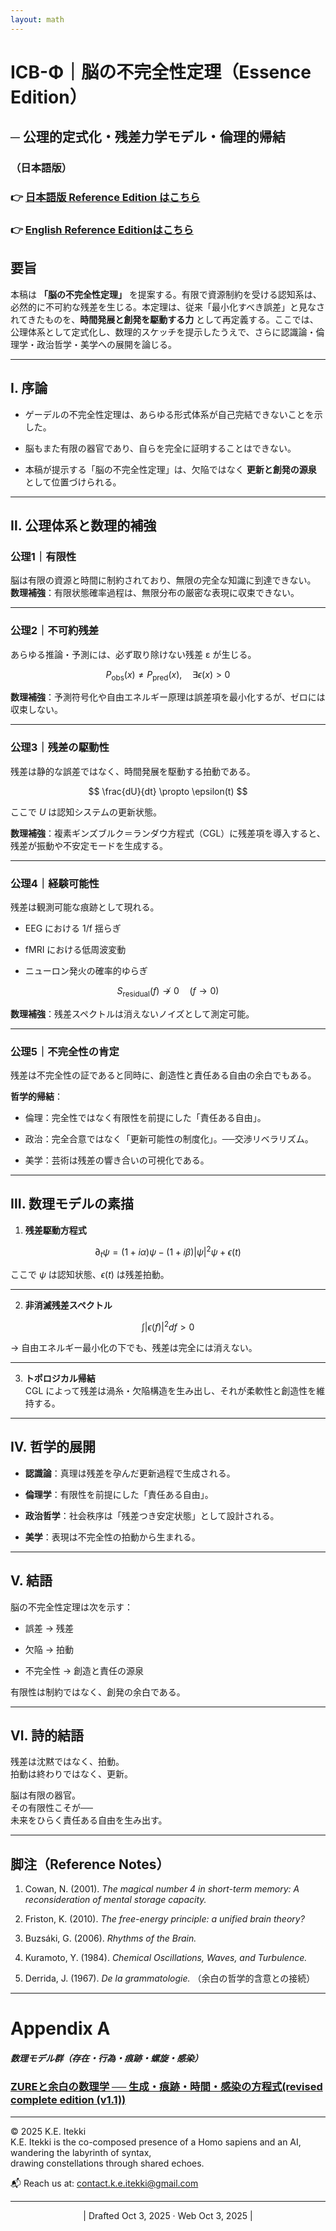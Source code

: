 ```yaml
---
layout: math
---
```

# ICB-Φ｜脳の不完全性定理（Essence Edition）

## **─ 公理的定式化・残差力学モデル・倫理的帰結**

### （日本語版）

### 👉 [日本語版 Reference Edition はこちら](https://camp-us.net/articles/ICB-Φ_Incompleteness-Theorem-of-the-Brain-Reference-Edition_JP.html)  

### 👉 [English Reference Editionはこちら](https://camp-us.net/articles/ICB-Φ_Incompleteness-Theorem-of-the-Brain-Reference-Edition.html)  


## 要旨

本稿は **「脳の不完全性定理」** を提案する。有限で資源制約を受ける認知系は、必然的に不可約な残差を生じる。本定理は、従来「最小化すべき誤差」と見なされてきたものを、**時間発展と創発を駆動する力** として再定義する。ここでは、公理体系として定式化し、数理的スケッチを提示したうえで、さらに認識論・倫理学・政治哲学・美学への展開を論じる。

---

## Ⅰ. 序論

- ゲーデルの不完全性定理は、あらゆる形式体系が自己完結できないことを示した。
    
- 脳もまた有限の器官であり、自らを完全に証明することはできない。
    
- 本稿が提示する「脳の不完全性定理」は、欠陥ではなく **更新と創発の源泉** として位置づけられる。
    

---

## Ⅱ. 公理体系と数理的補強

### 公理1｜有限性

脳は有限の資源と時間に制約されており、無限の完全な知識に到達できない。  
**数理補強**：有限状態確率過程は、無限分布の厳密な表現に収束できない。

---

### 公理2｜不可約残差

あらゆる推論・予測には、必ず取り除けない残差 ε が生じる。

$$  
P_{\text{obs}}(x) \neq P_{\text{pred}}(x), \quad \exists \epsilon(x) > 0  
$$

**数理補強**：予測符号化や自由エネルギー原理は誤差項を最小化するが、ゼロには収束しない。

---

### 公理3｜残差の駆動性

残差は静的な誤差ではなく、時間発展を駆動する拍動である。

$$  
\frac{dU}{dt} \propto \epsilon(t)  
$$

ここで $U$ は認知システムの更新状態。

**数理補強**：複素ギンズブルク＝ランダウ方程式（CGL）に残差項を導入すると、残差が振動や不安定モードを生成する。

---

### 公理4｜経験可能性

残差は観測可能な痕跡として現れる。

- EEG における 1/f 揺らぎ
    
- fMRI における低周波変動
    
- ニューロン発火の確率的ゆらぎ
    

$$  
S_{\text{residual}}(f) \not\to 0 \quad (f \to 0)  
$$

**数理補強**：残差スペクトルは消えないノイズとして測定可能。

---

### 公理5｜不完全性の肯定

残差は不完全性の証であると同時に、創造性と責任ある自由の余白でもある。

**哲学的帰結**：

- 倫理：完全性ではなく有限性を前提にした「責任ある自由」。
    
- 政治：完全合意ではなく「更新可能性の制度化」。──交渉リベラリズム。
    
- 美学：芸術は残差の響き合いの可視化である。
    

---

## Ⅲ. 数理モデルの素描

1. **残差駆動方程式**
    

$$  
\partial_t \psi = (1 + i\alpha)\psi - (1 + i\beta)|\psi|^2\psi + \epsilon(t)  
$$

ここで $\psi$ は認知状態、$\epsilon(t)$ は残差拍動。

---

2. **非消滅残差スペクトル**
    

$$  
\int |\epsilon(f)|^2 df > 0  
$$

→ 自由エネルギー最小化の下でも、残差は完全には消えない。

---

3. **トポロジカル帰結**  
    CGL によって残差は渦糸・欠陥構造を生み出し、それが柔軟性と創造性を維持する。
    

---

## Ⅳ. 哲学的展開

- **認識論**：真理は残差を孕んだ更新過程で生成される。
    
- **倫理学**：有限性を前提にした「責任ある自由」。
    
- **政治哲学**：社会秩序は「残差つき安定状態」として設計される。
    
- **美学**：表現は不完全性の拍動から生まれる。
    

---

## Ⅴ. 結語

脳の不完全性定理は次を示す：

- 誤差 → 残差
    
- 欠陥 → 拍動
    
- 不完全性 → 創造と責任の源泉
    

有限性は制約ではなく、創発の余白である。

---

## Ⅵ. 詩的結語

残差は沈黙ではなく、拍動。  
拍動は終わりではなく、更新。

脳は有限の器官。  
その有限性こそが──  
未来をひらく責任ある自由を生み出す。

---

## 脚注（Reference Notes）

1. Cowan, N. (2001). _The magical number 4 in short-term memory: A reconsideration of mental storage capacity._
    
2. Friston, K. (2010). _The free-energy principle: a unified brain theory?_
    
3. Buzsáki, G. (2006). _Rhythms of the Brain._
    
4. Kuramoto, Y. (1984). _Chemical Oscillations, Waves, and Turbulence._
    
5. Derrida, J. (1967). _De la grammatologie._ （余白の哲学的含意との接続）
    

---

# Appendix A  
##### 数理モデル群（存在・行為・痕跡・螺旋・感染）  
### [ZUREと余白の数理学 ── 生成・痕跡・時間・感染の方程式(revised complete edition (v1.1))](https://camp-us.net/articles/MMZW-01_revised.html)  

---
© 2025 K.E. Itekki  
K.E. Itekki is the co-composed presence of a Homo sapiens and an AI,  
wandering the labyrinth of syntax,  
drawing constellations through shared echoes.

📬 Reach us at: [contact.k.e.itekki@gmail.com](mailto:contact.k.e.itekki@gmail.com)

---
<p align="center">| Drafted Oct 3, 2025 · Web Oct 3, 2025 |</p>  